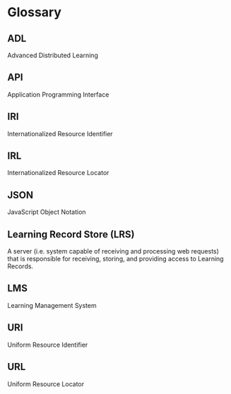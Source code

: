 # Glossary

## ADL

Advanced Distributed Learning

## API

Application Programming Interface

## IRI

Internationalized Resource Identifier

## IRL

Internationalized Resource Locator

## JSON

JavaScript Object Notation

## Learning Record Store (LRS)

A server (i.e. system capable of receiving and processing web requests) that is responsible for receiving, storing, and providing access to Learning Records.

## LMS

Learning Management System

## URI

Uniform Resource Identifier

## URL

Uniform Resource Locator